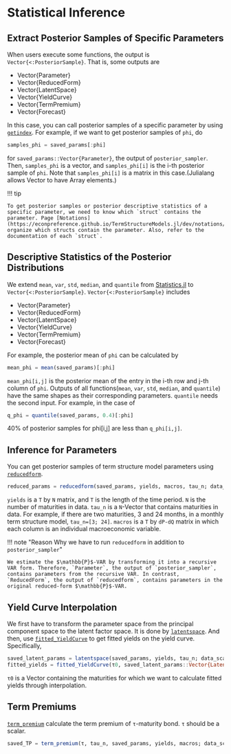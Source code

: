 # Statistical Inference

## Extract Posterior Samples of Specific Parameters

When users execute some functions, the output is `Vector{<:PosteriorSample}`. That is, some outputs are

- Vector{Parameter}
- Vector{ReducedForm}
- Vector{LatentSpace}
- Vector{YieldCurve}
- Vector{TermPremium}
- Vector{Forecast}

In this case, you can call posterior samples of a specific parameter by using [`getindex`](@ref). For example, if we want to get posterior samples of `phi`, do

```julia
samples_phi = saved_params[:phi]
```

for `saved_params::Vector{Parameter}`, the output of `posterior_sampler`. Then, `samples_phi` is a vector, and `samples_phi[i]` is the i-th posterior sample of `phi`. Note that `samples_phi[i]` is a matrix in this case.(Julialang allows Vector to have Array elements.)

!!! tip

    To get posterior samples or posterior descriptive statistics of a specific parameter, we need to know which `struct` contains the parameter. Page [Notations](https://econpreference.github.io/TermStructureModels.jl/dev/notations/) organize which structs contain the parameter. Also, refer to the documentation of each `struct`.

## Descriptive Statistics of the Posterior Distributions

We extend `mean`, `var`, `std`, `median`, and `quantile` from [Statistics.jl](https://github.com/JuliaStats/Statistics.jl) to `Vector{<:PosteriorSample}`. `Vector{<:PosteriorSample}` includes

- Vector{Parameter}
- Vector{ReducedForm}
- Vector{LatentSpace}
- Vector{YieldCurve}
- Vector{TermPremium}
- Vector{Forecast}

For example, the posterior mean of `phi` can be calculated by

```julia
mean_phi = mean(saved_params)[:phi]
```

`mean_phi[i,j]` is the posterior mean of the entry in the i-th row and j-th column of `phi`. Outputs of all functions(`mean`, `var`, `std`, `median`, and `quantile`) have the same shapes as their corresponding parameters. `quantile` needs the second input. For example, in the case of

```julia
q_phi = quantile(saved_params, 0.4)[:phi]
```

40% of posterior samples for phi[i,j] are less than `q_phi[i,j]`.

## Inference for Parameters

You can get posterior samples of term structure model parameters using [`reducedform`](@ref).

```julia
reduced_params = reducedform(saved_params, yields, macros, tau_n; data_scale=1200)
```

`yields` is a `T` by `N` matrix, and `T` is the length of the time period. `N` is the number of maturities in data. `tau_n` is a `N`-Vector that contains maturities in data. For example, if there are two maturities, 3 and 24 months, in a monthly term structure model, `tau_n=[3; 24]`. `macros` is a `T` by `dP-dQ` matrix in which each column is an individual macroeconomic variable.

!!! note "Reason Why we have to run `reducedform` in addition to `posterior_sampler`"

    We estimate the $\mathbb{P}$-VAR by transforming it into a recursive VAR form. Therefore, `Parameter`, the output of `posterior_sampler`, contains parameters from the recursive VAR. In contrast, `ReducedForm`, the output of `reducedform`, contains parameters in the original reduced-form $\mathbb{P}$-VAR.

## Yield Curve Interpolation

We first have to transform the parameter space from the principal component space to the latent factor space. It is done by [`latentspace`](@ref). And then, use [`fitted_YieldCurve`](@ref) to get fitted yields on the yield curve. Specifically,

```julia
saved_latent_params = latentspace(saved_params, yields, tau_n; data_scale=1200)
fitted_yields = fitted_YieldCurve(τ0, saved_latent_params::Vector{LatentSpace}; data_scale=1200)
```

`τ0` is a Vector containing the maturities for which we want to calculate fitted yields through interpolation.

## Term Premiums

[`term_premium`](@ref) calculate the term premium of `τ`-maturity bond. `τ` should be a scalar.

```julia
saved_TP = term_premium(τ, tau_n, saved_params, yields, macros; data_scale=1200)
```
